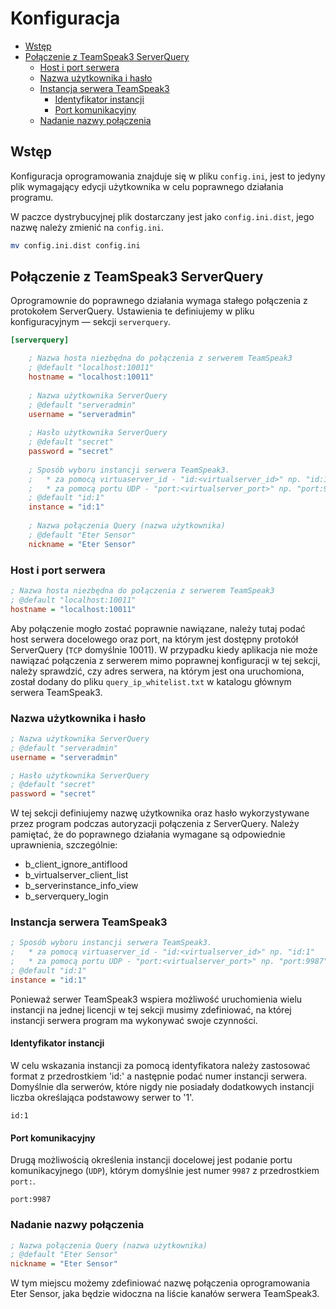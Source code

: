 # Konfiguracja

- [Wstęp](#introdution)
- [Połączenie z TeamSpeak3 ServerQuery](#connection)
  - [Host i port serwera](#connection-host-and-port)
  - [Nazwa użytkownika i hasło](#connection-auth)
  - [Instancja serwera TeamSpeak3](#connection-instance)
    - [Identyfikator instancji](#connection-instance-id)
    - [Port komunikacyjny](#connection-instance-port)
  - [Nadanie nazwy połączenia](#connection-name)
  
<a name="introdution"></a>
## Wstęp
Konfiguracja oprogramowania znajduje się w pliku `config.ini`, jest to jedyny plik wymagający edycji użytkownika w celu poprawnego działania programu.

W paczce dystrybucyjnej plik dostarczany jest jako `config.ini.dist`, jego nazwę należy zmienić na `config.ini`.
```sh
mv config.ini.dist config.ini
```
<a name="connection"></a>
## Połączenie z TeamSpeak3 ServerQuery
Oprogramownie do poprawnego działania wymaga stałego połączenia z protokołem ServerQuery. Ustawienia te definiujemy w pliku konfiguracyjnym — sekcji `serverquery`.
```ini
[serverquery]

    ; Nazwa hosta niezbędna do połączenia z serwerem TeamSpeak3
    ; @default "localhost:10011"
    hostname = "localhost:10011"
    
    ; Nazwa użytkownika ServerQuery  
    ; @default "serveradmin"
    username = "serveradmin"
    
    ; Hasło użytkownika ServerQuery
    ; @default "secret"
    password = "secret"
    
    ; Sposób wyboru instancji serwera TeamSpeak3.
    ;   * za pomocą virtuaserver_id - "id:<virtualserver_id>" np. "id:1"
    ;   * za pomocą portu UDP - "port:<virtualserver_port>" np. "port:9987"
    ; @default "id:1"
    instance = "id:1"
    
    ; Nazwa połączenia Query (nazwa użytkownika)
    ; @default "Eter Sensor"
    nickname = "Eter Sensor"
```
<a name="connection-host-and-port"></a>
### Host i port serwera
```ini
; Nazwa hosta niezbędna do połączenia z serwerem TeamSpeak3
; @default "localhost:10011"
hostname = "localhost:10011"
```
Aby połączenie mogło zostać poprawnie nawiązane, należy tutaj podać host serwera docelowego oraz port, na którym jest dostępny protokół ServerQuery (`TCP` domyślnie 10011). W przypadku kiedy aplikacja nie może nawiązać połączenia z serwerem mimo poprawnej konfiguracji w tej sekcji, należy sprawdzić, czy adres serwera, na którym jest ona uruchomiona, został dodany do pliku `query_ip_whitelist.txt` w katalogu głównym serwera TeamSpeak3.

<a name="connection-auth"></a>
### Nazwa użytkownika i hasło
```ini
; Nazwa użytkownika ServerQuery  
; @default "serveradmin"
username = "serveradmin"

; Hasło użytkownika ServerQuery
; @default "secret"
password = "secret"
```
W tej sekcji definiujemy nazwę użytkownika oraz hasło wykorzystywane przez program podczas autoryzacji połączenia z ServerQuery. Należy pamiętać, że do poprawnego działania wymagane są odpowiednie uprawnienia, szczególnie:
- b_client_ignore_antiflood
- b_virtualserver_client_list
- b_serverinstance_info_view
- b_serverquery_login

<a name="connection-instance"></a>
### Instancja serwera TeamSpeak3
```ini
; Sposób wyboru instancji serwera TeamSpeak3.
;   * za pomocą virtuaserver_id - "id:<virtualserver_id>" np. "id:1"
;   * za pomocą portu UDP - "port:<virtualserver_port>" np. "port:9987"
; @default "id:1"
instance = "id:1"
```
Ponieważ serwer TeamSpeak3 wspiera możliwość uruchomienia wielu instancji na jednej licencji w tej sekcji musimy zdefiniować, na której instancji serwera program ma wykonywać swoje czynności.

<a name="connection-instance-id"></a>
#### Identyfikator instancji
W celu wskazania instancji za pomocą identyfikatora należy zastosować format z przedrostkiem 'id:' a następnie podać numer instancji serwera. Domyślnie dla serwerów, które nigdy nie posiadały dodatkowych instancji liczba określająca podstawowy serwer to '1'.
```
id:1
```

<a name="connection-instance-port"></a>
#### Port komunikacyjny
Drugą możliwością określenia instancji docelowej jest podanie portu komunikacyjnego (`UDP`), którym domyślnie jest numer `9987` z przedrostkiem `port:`.
```
port:9987
```

<a name="connection-name"></a>
### Nadanie nazwy połączenia
```ini
; Nazwa połączenia Query (nazwa użytkownika)
; @default "Eter Sensor"
nickname = "Eter Sensor"
```
W tym miejscu możemy zdefiniować nazwę połączenia oprogramowania Eter Sensor, jaka będzie widoczna na liście kanałów serwera TeamSpeak3.
